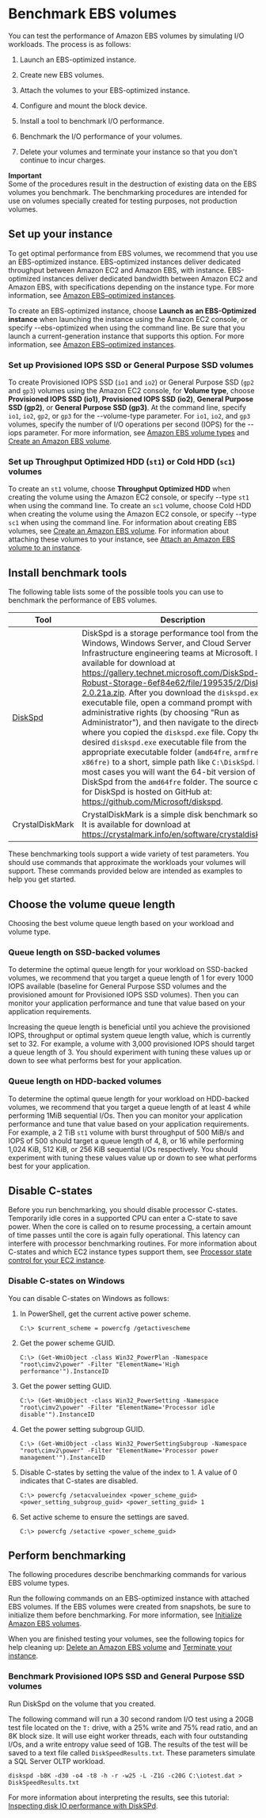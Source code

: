 # Benchmark EBS volumes<a name="benchmark_procedures"></a>

You can test the performance of Amazon EBS volumes by simulating I/O workloads\. The process is as follows:

1. Launch an EBS\-optimized instance\.

1. Create new EBS volumes\.

1. Attach the volumes to your EBS\-optimized instance\.

1. Configure and mount the block device\.

1. Install a tool to benchmark I/O performance\.

1. Benchmark the I/O performance of your volumes\.

1. Delete your volumes and terminate your instance so that you don't continue to incur charges\.

**Important**  
Some of the procedures result in the destruction of existing data on the EBS volumes you benchmark\. The benchmarking procedures are intended for use on volumes specially created for testing purposes, not production volumes\.

## Set up your instance<a name="set_up_instance"></a>

To get optimal performance from EBS volumes, we recommend that you use an EBS\-optimized instance\. EBS\-optimized instances deliver dedicated throughput between Amazon EC2 and Amazon EBS, with instance\. EBS\-optimized instances deliver dedicated bandwidth between Amazon EC2 and Amazon EBS, with specifications depending on the instance type\. For more information, see [Amazon EBS–optimized instances](ebs-optimized.md)\.

To create an EBS\-optimized instance, choose **Launch as an EBS\-Optimized instance** when launching the instance using the Amazon EC2 console, or specify \-\-ebs\-optimized when using the command line\. Be sure that you launch a current\-generation instance that supports this option\. For more information, see [Amazon EBS–optimized instances](ebs-optimized.md)\.

### Set up Provisioned IOPS SSD or General Purpose SSD volumes<a name="setupPIOPS"></a>

To create Provisioned IOPS SSD \(`io1` and `io2`\) or General Purpose SSD \(`gp2` and `gp3`\) volumes using the Amazon EC2 console, for **Volume type**, choose **Provisioned IOPS SSD \(io1\)**, **Provisioned IOPS SSD \(io2\)**, **General Purpose SSD \(gp2\)**, or **General Purpose SSD \(gp3\)**\. At the command line, specify `io1`, `io2`, `gp2`, or `gp3` for the \-\-volume\-type parameter\. For `io1`, `io2`, and `gp3` volumes, specify the number of I/O operations per second \(IOPS\) for the \-\-iops parameter\. For more information, see [Amazon EBS volume types](ebs-volume-types.md) and [Create an Amazon EBS volume](ebs-creating-volume.md)\.

### Set up Throughput Optimized HDD \(`st1`\) or Cold HDD \(`sc1`\) volumes<a name="set_up_hdd"></a>

To create an `st1` volume, choose **Throughput Optimized HDD** when creating the volume using the Amazon EC2 console, or specify \-\-type `st1` when using the command line\. To create an `sc1` volume, choose Cold HDD when creating the volume using the Amazon EC2 console, or specify \-\-type `sc1` when using the command line\. For information about creating EBS volumes, see [Create an Amazon EBS volume](ebs-creating-volume.md)\. For information about attaching these volumes to your instance, see [Attach an Amazon EBS volume to an instance](ebs-attaching-volume.md)\.

## Install benchmark tools<a name="install_tools"></a>

The following table lists some of the possible tools you can use to benchmark the performance of EBS volumes\.


| Tool | Description | 
| --- | --- | 
| [DiskSpd](https://gallery.technet.microsoft.com/DiskSpd-A-Robust-Storage-6ef84e62) | DiskSpd is a storage performance tool from the Windows, Windows Server, and Cloud Server Infrastructure engineering teams at Microsoft\. It is available for download at [https://gallery\.technet\.microsoft\.com/DiskSpd\-A\-Robust\-Storage\-6ef84e62/file/199535/2/DiskSpd\-2\.0\.21a\.zip]( https://gallery.technet.microsoft.com/DiskSpd-A-Robust-Storage-6ef84e62/file/199535/2/DiskSpd-2.0.21a.zip)\. After you download the `diskspd.exe` executable file, open a command prompt with administrative rights \(by choosing "Run as Administrator"\), and then navigate to the directory where you copied the `diskspd.exe` file\.  Copy the desired `diskspd.exe` executable file from the appropriate executable folder \(`amd64fre`, `armfre` or `x86fre)` to a short, simple path like `C:\DiskSpd`\. In most cases you will want the 64\-bit version of DiskSpd from the `amd64fre` folder\.  The source code for DiskSpd is hosted on GitHub at: [https://github\.com/Microsoft/diskspd](https://github.com/Microsoft/diskspd)\. | 
|  CrystalDiskMark  | CrystalDiskMark is a simple disk benchmark software\. It is available for download at [https://crystalmark\.info/en/software/crystaldiskmark/](https://crystalmark.info/en/software/crystaldiskmark/)\. | 

These benchmarking tools support a wide variety of test parameters\. You should use commands that approximate the workloads your volumes will support\. These commands provided below are intended as examples to help you get started\.

## Choose the volume queue length<a name="UnderstandingQueueLength"></a>

Choosing the best volume queue length based on your workload and volume type\.

### Queue length on SSD\-backed volumes<a name="SSD_queue"></a>

To determine the optimal queue length for your workload on SSD\-backed volumes, we recommend that you target a queue length of 1 for every 1000 IOPS available \(baseline for General Purpose SSD volumes and the provisioned amount for Provisioned IOPS SSD volumes\)\. Then you can monitor your application performance and tune that value based on your application requirements\.

Increasing the queue length is beneficial until you achieve the provisioned IOPS, throughput or optimal system queue length value, which is currently set to 32\. For example, a volume with 3,000 provisioned IOPS should target a queue length of 3\. You should experiment with tuning these values up or down to see what performs best for your application\.

### Queue length on HDD\-backed volumes<a name="HDD_queue"></a>

To determine the optimal queue length for your workload on HDD\-backed volumes, we recommend that you target a queue length of at least 4 while performing 1MiB sequential I/Os\. Then you can monitor your application performance and tune that value based on your application requirements\. For example, a 2 TiB `st1` volume with burst throughput of 500 MiB/s and IOPS of 500 should target a queue length of 4, 8, or 16 while performing 1,024 KiB, 512 KiB, or 256 KiB sequential I/Os respectively\. You should experiment with tuning these values value up or down to see what performs best for your application\.

## Disable C\-states<a name="cstates"></a>

Before you run benchmarking, you should disable processor C\-states\. Temporarily idle cores in a supported CPU can enter a C\-state to save power\. When the core is called on to resume processing, a certain amount of time passes until the core is again fully operational\. This latency can interfere with processor benchmarking routines\. For more information about C\-states and which EC2 instance types support them, see [Processor state control for your EC2 instance](https://docs.aws.amazon.com/AWSEC2/latest/UserGuide/processor_state_control.html)\.

### Disable C\-states on Windows<a name="windows-cstates"></a>

You can disable C\-states on Windows as follows:

1. In PowerShell, get the current active power scheme\.

   ```
   C:\> $current_scheme = powercfg /getactivescheme
   ```

1. Get the power scheme GUID\.

   ```
   C:\> (Get-WmiObject -class Win32_PowerPlan -Namespace "root\cimv2\power" -Filter "ElementName='High performance'").InstanceID          
   ```

1. Get the power setting GUID\.

   ```
   C:\> (Get-WmiObject -class Win32_PowerSetting -Namespace "root\cimv2\power" -Filter "ElementName='Processor idle disable'").InstanceID                  
   ```

1. Get the power setting subgroup GUID\.

   ```
   C:\> (Get-WmiObject -class Win32_PowerSettingSubgroup -Namespace "root\cimv2\power" -Filter "ElementName='Processor power management'").InstanceID
   ```

1. Disable C\-states by setting the value of the index to 1\. A value of 0 indicates that C\-states are disabled\.

   ```
   C:\> powercfg /setacvalueindex <power_scheme_guid> <power_setting_subgroup_guid> <power_setting_guid> 1
   ```

1. Set active scheme to ensure the settings are saved\.

   ```
   C:\> powercfg /setactive <power_scheme_guid>
   ```

## Perform benchmarking<a name="perform_benchmarking"></a>

The following procedures describe benchmarking commands for various EBS volume types\. 

Run the following commands on an EBS\-optimized instance with attached EBS volumes\. If the EBS volumes were created from snapshots, be sure to initialize them before benchmarking\. For more information, see [Initialize Amazon EBS volumes](ebs-initialize.md)\.

When you are finished testing your volumes, see the following topics for help cleaning up: [Delete an Amazon EBS volume](ebs-deleting-volume.md) and [Terminate your instance](terminating-instances.md)\.

### Benchmark Provisioned IOPS SSD and General Purpose SSD volumes<a name="piops_benchmarking"></a>

Run DiskSpd on the volume that you created\.

The following command will run a 30 second random I/O test using a 20GB test file located on the `T:` drive, with a 25% write and 75% read ratio, and an 8K block size\. It will use eight worker threads, each with four outstanding I/Os, and a write entropy value seed of 1GB\. The results of the test will be saved to a text file called `DiskSpeedResults.txt`\. These parameters simulate a SQL Server OLTP workload\.

```
diskspd -b8K -d30 -o4 -t8 -h -r -w25 -L -Z1G -c20G C:\iotest.dat > DiskSpeedResults.txt
```

For more information about interpreting the results, see this tutorial: [Inspecting disk IO performance with DiskSPd](https://sqlperformance.com/2015/08/io-subsystem/diskspd-test-storage)\.